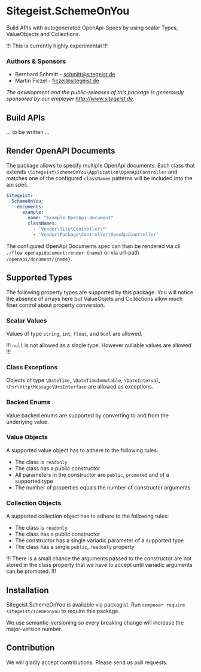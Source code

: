 # Sitegeist.SchemeOnYou

Build APIs with autogenerated OpenApi-Specs  by using scalar Types, ValueObjects and Collections.   

!!! This is currently highly experimental !!!

### Authors & Sponsors

* Bernhard Schmitt - schmitt@sitegeist.de
* Martin Ficzel - ficzel@sitegeist.de

*The development and the public-releases of this package is generously sponsored
by our employer http://www.sitegeist.de.*

## Build APIs 

... to be written ...

## Render OpenAPI Documents

The package allows to specify multiple OpenApi documents. Each class that extends `\Sitegeist\SchemeOnYou\Application\OpenApiController`
and matches one of the configured `classNames` patterns will be included into the api spec.

```yaml
Sitegeist:
  SchemeOnYou:
    documents:
      example:
        name: "Example OpenApi document"
        classNames:
          - 'Vendor\Site\Controller\*'
          - 'Vendor\Package\Controller\OpenApiController' 
```
 
The configured OpenApi Documents spec can than be rendered via cli `./flow openapidocument:render {name}` 
or via url-path `/openapi/document/{name}`.

## Supported Types

The following property types are supported by this package. You will notice the absence of arrays here but ValueObjets
and Collections allow much finer control about property conversion.

### Scalar Values

Values of type `string`, `int`, `float`, and `bool` are allowed. 

!!! `null` is not allowed as a single type. However nullable values are allowed !!!

### Class Exceptions

Objects of type `\DateTime`, `\DateTimeImmutable`, `\DateInterval`, `\Psr\Http\Message\UriInterface` 
are allowed as exceptions.

### Backed Enums 

Value backed enums are supported by converting to and from the underlying value.

### Value Objects

A supported value object has to adhere to the following rules:  

- The class is `readonly`
- The class has a public constructor
- All parameters in the constructor are `public`, `promoted` and of a supported type
- The number of properties equals the number of constructor arguments

### Collection Objects

A supported collection object has to adhere to the following rules:

- The class is `readonly`
- The class has a public constructor
- The constructor has a single variadic parameter of a supported type 
- The class has a single `public`, `readonly` property

!!! There is a small chance the arguments passed to the constructor are not stored in the class property that we have to accept until variadic arguments can be promoted. !!!

## Installation

Sitegeist.SchemeOnYou is available via packagist. Run `composer require sitegeist/scemeonyou` to require this package.

We use semantic-versioning so every breaking change will increase the major-version number.

## Contribution

We will gladly accept contributions. Please send us pull requests.
